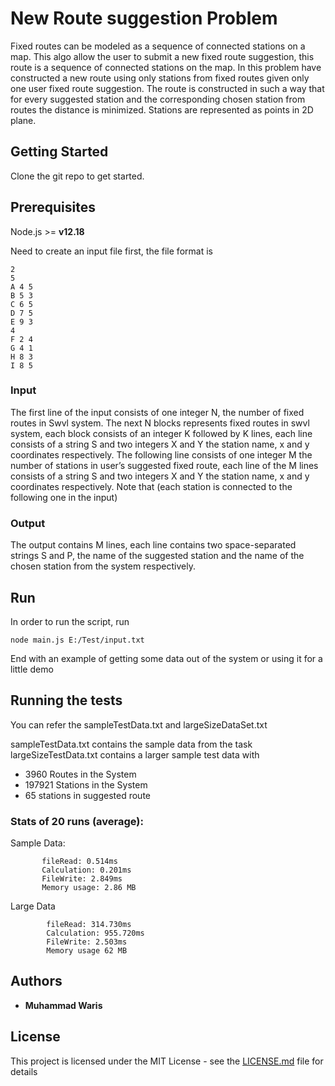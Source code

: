 # New Route suggestion Problem

Fixed routes can be modeled as a sequence of connected stations on a map.
This algo allow the user to submit a new fixed route suggestion, this route is a sequence of connected stations on the map.
In this problem have constructed a new route using only stations from fixed routes given only one user fixed route suggestion.
The route is constructed in such a way that for every suggested station and the corresponding chosen station from routes the distance is minimized.
Stations are represented as points in 2D plane.

## Getting Started

Clone the git repo to get started.

## Prerequisites

Node.js >= **v12.18**

Need to create an input file first, the file format is

```
2
5
A 4 5
B 5 3
C 6 5
D 7 5
E 9 3
4
F 2 4
G 4 1
H 8 3
I 8 5
```

### Input
The first line of the input consists of one integer N, the number of fixed routes in Swvl system.
The next N blocks represents fixed routes in swvl system, each block consists of an integer K followed by
K lines, each line consists of a string S and two integers X and Y the station name, x and y coordinates
respectively.
The following line consists of one integer M the number of stations in user’s suggested fixed route, each
line of the M lines consists of a string S and two integers X and Y the station name, x and y coordinates
respectively.
Note that (each station is connected to the following one in the input)

### Output
The output contains M lines, each line contains two space-separated strings S and P, the name of
the suggested station and the name of the chosen station from the system respectively.


## Run

In order to run the script, run

```
node main.js E:/Test/input.txt
```

End with an example of getting some data out of the system or using it for a little demo

## Running the tests

You can refer the sampleTestData.txt and largeSizeDataSet.txt

sampleTestData.txt contains the sample data from the task
largeSizeTestData.txt contains a larger sample test data with
- 3960 Routes in the System
- 197921 Stations in the System
- 65 stations in suggested route

### Stats of 20 runs (average):

 Sample Data:
 ```
        fileRead: 0.514ms   
        Calculation: 0.201ms
        FileWrite: 2.849ms
        Memory usage: 2.86 MB
```

Large Data
```
        fileRead: 314.730ms
        Calculation: 955.720ms
        FileWrite: 2.503ms
        Memory usage 62 MB
```
## Authors

* **Muhammad Waris**

## License

This project is licensed under the MIT License - see the [LICENSE.md](LICENSE.md) file for details
